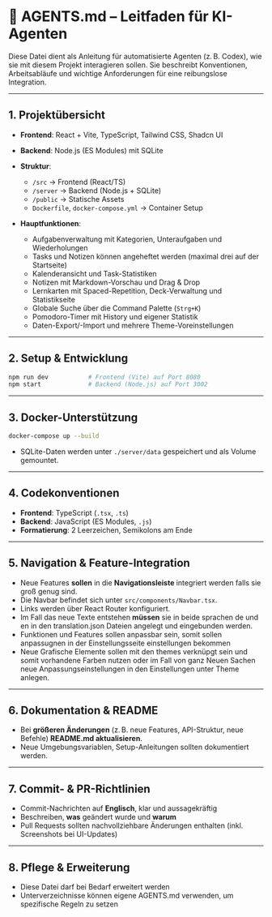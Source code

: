 # 🧠 AGENTS.md – Leitfaden für KI-Agenten

Diese Datei dient als Anleitung für automatisierte Agenten (z. B. Codex), wie sie mit diesem Projekt interagieren sollen. Sie beschreibt Konventionen, Arbeitsabläufe und wichtige Anforderungen für eine reibungslose Integration.

---

## 1. Projektübersicht

- **Frontend**: React + Vite, TypeScript, Tailwind CSS, Shadcn UI
- **Backend**: Node.js (ES Modules) mit SQLite
- **Struktur**:
  - `/src` → Frontend (React/TS)
  - `/server` → Backend (Node.js + SQLite)
  - `/public` → Statische Assets
  - `Dockerfile`, `docker-compose.yml` → Container Setup

- **Hauptfunktionen**:
  - Aufgabenverwaltung mit Kategorien, Unteraufgaben und Wiederholungen
  - Tasks und Notizen können angeheftet werden (maximal drei auf der Startseite)
  - Kalenderansicht und Task-Statistiken
  - Notizen mit Markdown-Vorschau und Drag & Drop
  - Lernkarten mit Spaced-Repetition, Deck-Verwaltung und Statistikseite
  - Globale Suche über die Command Palette (`Strg+K`)
  - Pomodoro-Timer mit History und eigener Statistik
  - Daten-Export/-Import und mehrere Theme-Voreinstellungen

---

## 2. Setup & Entwicklung

```bash
npm run dev           # Frontend (Vite) auf Port 8080
npm start             # Backend (Node.js) auf Port 3002
```

---

## 3. Docker-Unterstützung

```bash
docker-compose up --build
```

- SQLite-Daten werden unter `./server/data` gespeichert und als Volume gemountet.

---

## 4. Codekonventionen

- **Frontend**: TypeScript (`.tsx`, `.ts`)
- **Backend**: JavaScript (ES Modules, `.js`)
- **Formatierung**: 2 Leerzeichen, Semikolons am Ende

---

## 5. Navigation & Feature-Integration

- Neue Features **sollen** in die **Navigationsleiste** integriert werden falls sie groß genug sind.
- Die Navbar befindet sich unter `src/components/Navbar.tsx`.
- Links werden über React Router konfiguriert.
- Im Fall das neue Texte entstehen **müssen** sie in beide sprachen de und en in den translation.json Dateien angelegt und eingebunden werden.
- Funktionen und Features sollen anpassbar sein, somit sollen anpassugnen in der Einstellungsseite einstellungen bekommen
- Neue Grafische Elemente sollen mit den themes verknüpgt sein und somit vorhandene Farben nutzen oder im Fall von ganz Neuen Sachen neue Anpassungseinstellungen in den Einstellungen unter Theme anlegen.

---

## 6. Dokumentation & README

- Bei **größeren Änderungen** (z. B. neue Features, API-Struktur, neue Befehle) **README.md aktualisieren**.
- Neue Umgebungsvariablen, Setup-Anleitungen sollten dokumentiert werden.

---

## 7. Commit- & PR-Richtlinien

- Commit-Nachrichten auf **Englisch**, klar und aussagekräftig
- Beschreiben, **was** geändert wurde und **warum**
- Pull Requests sollten nachvollziehbare Änderungen enthalten (inkl. Screenshots bei UI-Updates)

---

## 8. Pflege & Erweiterung

- Diese Datei darf bei Bedarf erweitert werden
- Unterverzeichnisse können eigene AGENTS.md verwenden, um spezifische Regeln zu setzen
